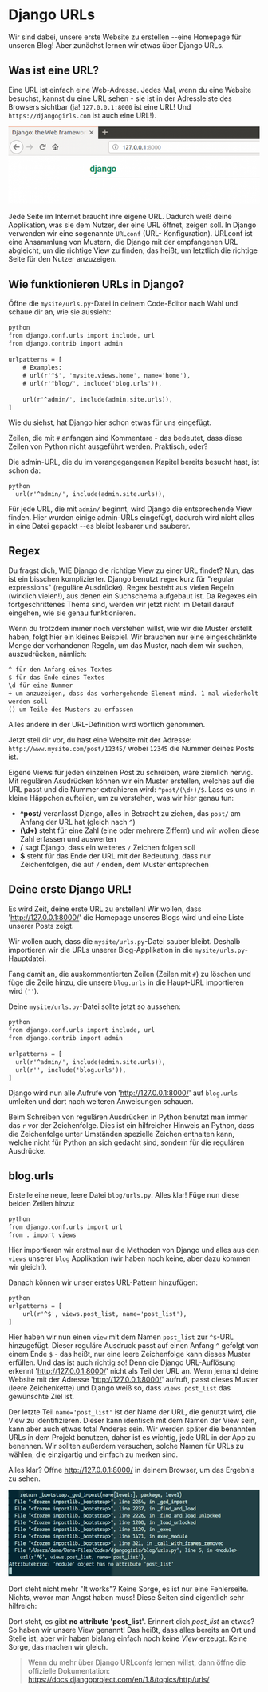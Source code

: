# Django URLs

Wir sind dabei, unsere erste Website zu erstellen --eine Homepage für unseren Blog! Aber zunächst lernen wir etwas über Django URLs.

## Was ist eine URL?

Eine URL ist einfach eine Web-Adresse. Jedes Mal, wenn du eine Website besuchst, kannst du eine URL sehen - sie ist in der Adressleiste des Browsers sichtbar (ja! `127.0.0.1:8000` ist eine URL! Und `https://djangogirls.com` ist auch eine URL!).

![URL][1]

 [1]: images/url.png

Jede Seite im Internet braucht ihre eigene URL. Dadurch weiß deine Applikation, was sie dem Nutzer, der eine URL öffnet, zeigen soll. In Django verwenden wir eine sogenannte `URLconf` (URL- Konfiguration). URLconf ist eine Ansammlung von Mustern, die Django mit der empfangenen URL abgleicht, um die richtige View zu finden, das heißt, um letztlich die richtige Seite für den Nutzer anzuzeigen.

## Wie funktionieren URLs in Django?

Öffne die `mysite/urls.py`-Datei in deinem Code-Editor nach Wahl und schaue dir an, wie sie aussieht:

    python 
    from django.conf.urls import include, url 
    from django.contrib import admin 
    
    urlpatterns = [ 
        # Examples:  
        # url(r'^$', 'mysite.views.home', name='home'),  
        # url(r'^blog/', include('blog.urls')), 
    
        url(r'^admin/', include(admin.site.urls)), 
    ]
    

Wie du siehst, hat Django hier schon etwas für uns eingefügt.

Zeilen, die mit `#` anfangen sind Kommentare - das bedeutet, dass diese Zeilen von Python nicht ausgeführt werden. Praktisch, oder?

Die admin-URL, die du im vorangegangenen Kapitel bereits besucht hast, ist schon da:

    python   
      url(r'^admin/', include(admin.site.urls)),
    

Für jede URL, die mit `admin/` beginnt, wird Django die entsprechende View finden. Hier wurden einige admin-URLs eingefügt, dadurch wird nicht alles in eine Datei gepackt --es bleibt lesbarer und sauberer.

## Regex

Du fragst dich, WIE Django die richtige View zu einer URL findet? Nun, das ist ein bisschen komplizierter. Django benutzt `regex` kurz für "regular expressions" (reguläre Ausdrücke). Regex besteht aus vielen Regeln (wirklich vielen!), aus denen ein Suchschema aufgebaut ist. Da Regexes ein fortgeschrittenes Thema sind, werden wir jetzt nicht im Detail darauf eingehen, wie sie genau funktionieren.

Wenn du trotzdem immer noch verstehen willst, wie wir die Muster erstellt haben, folgt hier ein kleines Beispiel. Wir brauchen nur eine eingeschränkte Menge der vorhandenen Regeln, um das Muster, nach dem wir suchen, auszudrücken, nämlich:

    ^ für den Anfang eines Textes 
    $ für das Ende eines Textes 
    \d für eine Nummer 
    + um anzuzeigen, dass das vorhergehende Element mind. 1 mal wiederholt werden soll 
    () um Teile des Musters zu erfassen
    

Alles andere in der URL-Definition wird wörtlich genommen.

Jetzt stell dir vor, du hast eine Website mit der Adresse: `http://www.mysite.com/post/12345/` wobei `12345` die Nummer deines Posts ist.

Eigene Views für jeden einzelnen Post zu schreiben, wäre ziemlich nervig. Mit regulären Asudrücken können wir ein Muster erstellen, welches auf die URL passt und die Nummer extrahieren wird: `^post/(\d+)/$`. Lass es uns in kleine Häppchen aufteilen, um zu verstehen, was wir hier genau tun:

*   **^post/** veranlasst Django, alles in Betracht zu ziehen, das `post/` am Anfang der URL hat (gleich nach `^`)
*   **(\d+)** steht für eine Zahl (eine oder mehrere Ziffern) und wir wollen diese Zahl erfassen und auswerten
*   **/** sagt Django, dass ein weiteres `/` Zeichen folgen soll
*   **$** steht für das Ende der URL mit der Bedeutung, dass nur Zeichenfolgen, die auf `/` enden, dem Muster entsprechen

## Deine erste Django URL!

Es wird Zeit, deine erste URL zu erstellen! Wir wollen, dass 'http://127.0.0.1:8000/' die Homepage unseres Blogs wird und eine Liste unserer Posts zeigt.

Wir wollen auch, dass die `mysite/urls.py`-Datei sauber bleibt. Deshalb importieren wir die URLs unserer Blog-Applikation in die `mysite/urls.py`-Hauptdatei.

Fang damit an, die auskommentierten Zeilen (Zeilen mit `#`) zu löschen und füge die Zeile hinzu, die unsere `blog.urls` in die Haupt-URL importieren wird (`''`).

Deine `mysite/urls.py`-Datei sollte jetzt so aussehen:

    python 
    from django.conf.urls import include, url 
    from django.contrib import admin 
    
    urlpatterns = [   
      url(r'^admin/', include(admin.site.urls)),  
      url(r'', include('blog.urls')), 
    ]
    

Django wird nun alle Aufrufe von 'http://127.0.0.1:8000/' auf `blog.urls` umleiten und dort nach weiteren Anweisungen schauen.

Beim Schreiben von regulären Ausdrücken in Python benutzt man immer das `r` vor der Zeichenfolge. Dies ist ein hilfreicher Hinweis an Python, dass die Zeichenfolge unter Umständen spezielle Zeichen enthalten kann, welche nicht für Python an sich gedacht sind, sondern für die regulären Ausdrücke.

## blog.urls

Erstelle eine neue, leere Datei `blog/urls.py`. Alles klar! Füge nun diese beiden Zeilen hinzu:

    python 
    from django.conf.urls import url 
    from . import views
    

Hier importieren wir erstmal nur die Methoden von Django und alles aus den `views` unserer `blog` Applikation (wir haben noch keine, aber dazu kommen wir gleich!).

Danach können wir unser erstes URL-Pattern hinzufügen:

    python 
    urlpatterns = [
        url(r'^$', views.post_list, name='post_list'),
    ]
    

Hier haben wir nun einen `view` mit dem Namen `post_list` zur `^$`-URL hinzugefügt. Dieser reguläre Ausdruck passt auf einen Anfang `^` gefolgt von einem Ende `$` - das heißt, nur eine leere Zeichenfolge kann dieses Muster erfüllen. Und das ist auch richtig so! Denn die Django URL-Auflösung erkennt 'http://127.0.0.1:8000/' nicht als Teil der URL an. Wenn jemand deine Website mit der Adresse 'http://127.0.0.1:8000/' aufruft, passt dieses Muster (leere Zeichenkette) und Django weiß so, dass `views.post_list` das gewünschte Ziel ist.

Der letzte Teil `name='post_list'` ist der Name der URL, die genutzt wird, die View zu identifizieren. Dieser kann identisch mit dem Namen der View sein, kann aber auch etwas total Anderes sein. Wir werden später die benannten URLs in dem Projekt benutzen, daher ist es wichtig, jede URL in der App zu benennen. Wir sollten außerdem versuchen, solche Namen für URLs zu wählen, die einzigartig und einfach zu merken sind.

Alles klar? Öffne http://127.0.0.1:8000/ in deinem Browser, um das Ergebnis zu sehen.

![Fehler][2]

 [2]: images/error1.png

Dort steht nicht mehr "It works"? Keine Sorge, es ist nur eine Fehlerseite. Nichts, wovor man Angst haben muss! Diese Seiten sind eigentlich sehr hilfreich:

Dort steht, es gibt **no attribute 'post_list'**. Erinnert dich *post_list* an etwas? So haben wir unsere View genannt! Das heißt, dass alles bereits an Ort und Stelle ist, aber wir haben bislang einfach noch keine *View* erzeugt. Keine Sorge, das machen wir gleich.

> Wenn du mehr über Django URLconfs lernen willst, dann öffne die offizielle Dokumentation: https://docs.djangoproject.com/en/1.8/topics/http/urls/